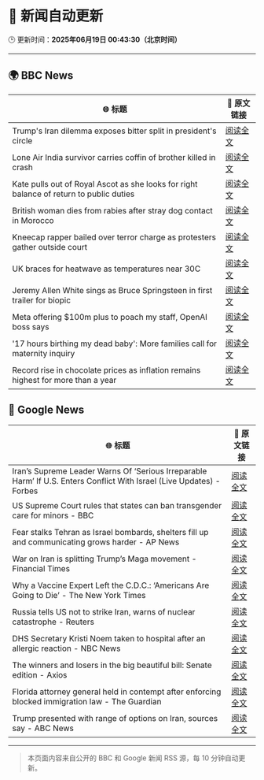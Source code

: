# 🧠 新闻自动更新

🕒 更新时间：**2025年06月19日 00:43:30（北京时间）**

---

## 🌍 BBC News

| 🌐 标题 | 🔗 原文链接 |
|--------|-------------|
| Trump's Iran dilemma exposes bitter split in president's circle | [阅读全文](https://www.bbc.com/news/articles/c1wp72224jzo) |
| Lone Air India survivor carries coffin of brother killed in crash | [阅读全文](https://www.bbc.com/news/articles/cvg8591rpjyo) |
| Kate pulls out of Royal Ascot as she looks for right balance of return to public duties | [阅读全文](https://www.bbc.com/news/articles/cjrl34rvdxdo) |
| British woman dies from rabies after stray dog contact in Morocco | [阅读全文](https://www.bbc.com/news/articles/c98wyllp170o) |
| Kneecap rapper bailed over terror charge as protesters gather outside court | [阅读全文](https://www.bbc.com/news/articles/cy4k4xnlj8qo) |
| UK braces for heatwave as temperatures near 30C | [阅读全文](https://www.bbc.com/news/articles/c8d6jmmdq5go) |
| Jeremy Allen White sings as Bruce Springsteen in first trailer for biopic | [阅读全文](https://www.bbc.com/news/articles/crk6ded7krdo) |
| Meta offering $100m plus to poach my staff, OpenAI boss says | [阅读全文](https://www.bbc.com/news/articles/c8730088e5do) |
| '17 hours birthing my dead baby': More families call for maternity inquiry | [阅读全文](https://www.bbc.com/news/articles/cp861jezrj1o) |
| Record rise in chocolate prices as inflation remains highest for more than a year | [阅读全文](https://www.bbc.com/news/articles/c5ygdqp922vo) |

## 📰 Google News

| 🌐 标题 | 🔗 原文链接 |
|--------|-------------|
| Iran’s Supreme Leader Warns Of ‘Serious Irreparable Harm’ If U.S. Enters Conflict With Israel (Live Updates) - Forbes | [阅读全文](https://news.google.com/rss/articles/CBMi6wFBVV95cUxQZlhKWS1jTjQzdGN4YUk4WF9FNGQ5WHdqeVZzRnNXVnpYV1pHZ1pSYXpydER4XzJkbzFTS0NaVGtoQjJOeTV6WjIydENZYk5fSTNqWnJQcTBIN2F0QTY3NFdob1JDZWU1YXU0Sm9XX2pWS0JGNXZIaWdzOVJkVWh5TWY0NDBGeWF3bEZLR2VsWDJkWE5YckVOOW5xNVZLSmNXS1pTNUUzVnljN2tqMUozbVJMU1daSktWc2RjQkx6TlV5cWwwTDRVdUF3NTdnYkt0U1hSb1lmOS15Q3pEZ2NOOWZVd2c2MXRaT2x3?oc=5) |
| US Supreme Court rules that states can ban transgender care for minors - BBC | [阅读全文](https://news.google.com/rss/articles/CBMiWkFVX3lxTE5kTlQ2MmNhLXF6NndWZ2JPUWRDUlUtSGtZTHBqaHBXYTJ0Z3lvVUZZTS1MVkFDblQyOVNrWm93THFSMlRkNDl0UGRxZWpNU2xGZEpqUHhaRTVKdw?oc=5) |
| Fear stalks Tehran as Israel bombards, shelters fill up and communicating grows harder - AP News | [阅读全文](https://news.google.com/rss/articles/CBMinwFBVV95cUxPNl9oSzBrYzN1ak43RERwR2JUNVRDd09JbHRUb3M0YVZzaE82RmhhMHlqMGhBZlBaUjBCUUpndXhjNm5VUlE5ZmpaLU5OcWdkZmtmbFhWQ0N4bmM1bnp6b190c19ZeVVrZ1RaS3UyZHZPZUJQaXVZSm9FRW1JVEpuQVNheGVYWVZpd0p2VVRhOXVNMk5mTzUyV3FtNWVqSUk?oc=5) |
| War on Iran is splitting Trump’s Maga movement - Financial Times | [阅读全文](https://news.google.com/rss/articles/CBMicEFVX3lxTFBCSjJfbFJnaDdDUy0za1M4R3h1a1ZMU3VFcUxfaG5KYVRpWEhSMmNZX0JNN042YktacjdNUFVjQzhDQTY2S1VrdVQ3S3ZXbW9HanJ6LWozcWpOb3lkcTJsVnhKLThhRnk0ZURwc1BIdVQ?oc=5) |
| Why a Vaccine Expert Left the C.D.C.: ‘Americans Are Going to Die’ - The New York Times | [阅读全文](https://news.google.com/rss/articles/CBMif0FVX3lxTE82NS11LXNXbTZsMVVfRmpZaXc2Um5MQk1aY2JnRDdnZ3FSbHJjUmJoRmlwQUhTSm41SlBFRkFqcjdHRk5ieGVlVy1pZjJmX29UTUliU3hqY05RZVEweFdoNE1wVjBQR3JpTTEzZVB0NEw3RHV1V3BhczE0cWE1VDg?oc=5) |
| Russia tells US not to strike Iran, warns of nuclear catastrophe - Reuters | [阅读全文](https://news.google.com/rss/articles/CBMirgFBVV95cUxPNHVNajdBVFozd213MWJuOTJ1WDFQSUxzUDZaWms3VzgyeVlaLVk1dE1DQ2RHWngtQmJqakNQaHVuYm42QW1NSmI5bGotZHlBTDZWeV8wd2RQZUV0a2dwWHczM24zR2ZRWGNiZ2tURjhRR1lrTFR4VTQxNGxKTjgtSnN3eVF3ZUYwSjJpMGhoWEQxSkEzcXBVcHBXTDkzbXRzQjFJWVNWUTVLMGRvRUE?oc=5) |
| DHS Secretary Kristi Noem taken to hospital after an allergic reaction - NBC News | [阅读全文](https://news.google.com/rss/articles/CBMitwFBVV95cUxNMkREc3FBZ0w4dm5pNm5RZEIxcWdfWkdKVzFIREVGajRwdEJpOUR5djE1emZZc3IyYWZLaUFIa1VZZmdnOWppVWNPX3hIUzJJd05WSndReXB3d0VTSWZ0YXoyLUhmNmEyakFnMnhjUmhwMHRoZldpU1ZwZXlodkRWaThzQThFODNaTkQ1UGpRWGdUOFc0MTNFOUtvYWthRnlsLWM3OFZicm1pSF96UTJNZUJVRFZpTXfSAVZBVV95cUxPd1FteU1CTG9fTW95U0UtNUJtVS1Fa1g4bmFZWEx4UHAtdWZuOTluQXk1NzRRcHFLV1luQWVZWFdvWWhTLTNZTlFyU01lelVMY1RISHBCdw?oc=5) |
| The winners and losers in the big beautiful bill: Senate edition - Axios | [阅读全文](https://news.google.com/rss/articles/CBMifkFVX3lxTE9CMnBqWVV6aExsN2VVblk3d0s0LUtuRkRLdjNoN2RDcm02YUJ2NERkM1RLSWNCRnowVi1lNkFfUWZYbTctN2RJTzRNcVFlWWM1YlNqTEdWa1BVT3NKZHRIUkhETWtlZ0pmVktMTDJxb1V3UDA3WU93d0ZOdURodw?oc=5) |
| Florida attorney general held in contempt after enforcing blocked immigration law - The Guardian | [阅读全文](https://news.google.com/rss/articles/CBMiowFBVV95cUxPZXdvV1BoSnMzVlA4d19RblFmWTZiNUFyRXhrcE5tdE5ZTncxMWtPQlU1TlpEekh0WjRkc2tSSFpJaUhqWjF6YWRCNlVkcjZwZnQxUVV0R0l2ejlwbVRTaTBZNi1SUWhOR1oyeENtQlF4RDNfVFVVMVE2OGR6eEJVS2Eya2dIYWNoa25OaEZLX2RGWVVHS09pNS1Ka3NyVWY1dXVr?oc=5) |
| Trump presented with range of options on Iran, sources say - ABC News | [阅读全文](https://news.google.com/rss/articles/CBMimAFBVV95cUxNREN4bTNMUnVpU1B4dFVFbnFrYl9IX0VlZHZsLTdjQVdXS0NWMXdFdGw4ekhDT0pZWEJWV08zNld0UVA1cnpHbUZQUG9vTmI3X3FHdHI1R2FqMjVyOGI2eV9tQ3YwQkNwY24zNWh6a3M3TnBTM1AxUHVUM0JYM3lMYlRsMEVZa0JXTEFnN2xJcFdsZjM1MWxjbtIBngFBVV95cUxNZk1sUGtjcnJ3dlFHZklUR2dwclRybHo5eXhBbFJrTUVkSFdoZHYxaS1NVXhTaXNKNFV0bk5SMkZoYmJybHNCZnJHeV91aVh5V3pSWjlqM3pPRy1hWmhRaDF2LVZkeGNnUklxNVNSbEttVFFwLWpPb1hmR0Q1TUk3NzhyWWtGZG1KTWdlbEVab2JHUFJsUVFnTldhQnRvdw?oc=5) |

---
> 本页面内容来自公开的 BBC 和 Google 新闻 RSS 源，每 10 分钟自动更新。